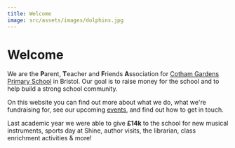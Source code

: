 ```yaml
---
title: Welcome
image: src/assets/images/dolphins.jpg
---
```


# Welcome

We are the **P**arent, **T**eacher and **F**riends **A**ssociation for [Cotham Gardens Primary School](https://www.cothamgardens.co.uk/) in Bristol. Our goal is to raise money for the school and to help build a strong school community.

On this website you can find out more about what we do, what we're fundraising for, see our upcoming [events](https://cothamgardensptfa.co.uk/events/), and find out how to get in touch.

Last academic year we were able to give **£14k** to the school for new musical instruments, sports day at Shine, author visits, the librarian, class enrichment activities & more!
